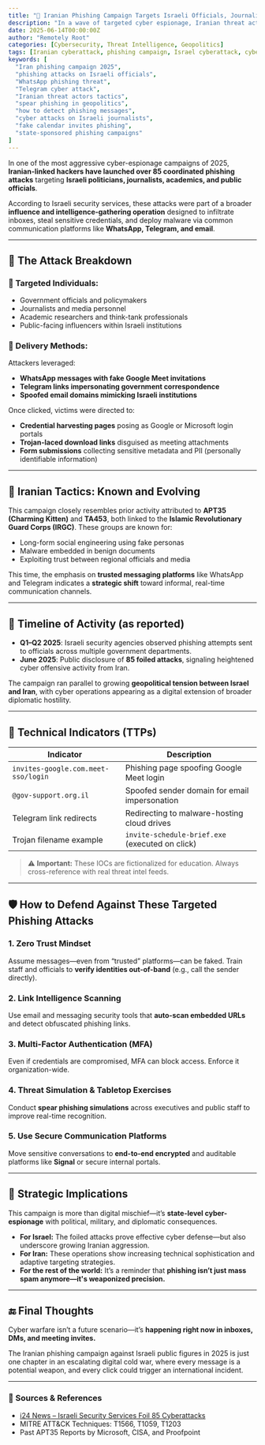 ```yaml
---
title: "🎯 Iranian Phishing Campaign Targets Israeli Officials, Journalists, and Academics in 2025"
description: "In a wave of targeted cyber espionage, Iranian threat actors attempted 85 phishing attacks against Israeli officials, journalists, and academics—using WhatsApp, Telegram, and fake calendar invites. This breakdown reveals the methods, motives, and how you can guard against similar threats."
date: 2025-06-14T00:00:00Z
author: "Remotely Root"
categories: [Cybersecurity, Threat Intelligence, Geopolitics]
tags: [Iranian cyberattack, phishing campaign, Israel cyberattack, cyber espionage, Middle East cyber conflict, targeted phishing, Iranian threat actors, social engineering, Telegram phishing, WhatsApp phishing]
keywords: [
  "Iran phishing campaign 2025",
  "phishing attacks on Israeli officials",
  "WhatsApp phishing threat",
  "Telegram cyber attack",
  "Iranian threat actors tactics",
  "spear phishing in geopolitics",
  "how to detect phishing messages",
  "cyber attacks on Israeli journalists",
  "fake calendar invites phishing",
  "state-sponsored phishing campaigns"
]
---
```


In one of the most aggressive cyber-espionage campaigns of 2025, **Iranian-linked hackers have launched over 85 coordinated phishing attacks** targeting **Israeli politicians, journalists, academics, and public officials**.

According to Israeli security services, these attacks were part of a broader **influence and intelligence-gathering operation** designed to infiltrate inboxes, steal sensitive credentials, and deploy malware via common communication platforms like **WhatsApp, Telegram, and email**.

---

## 🧠 The Attack Breakdown

### 🎯 Targeted Individuals:
- Government officials and policymakers  
- Journalists and media personnel  
- Academic researchers and think-tank professionals  
- Public-facing influencers within Israeli institutions

### 🧰 Delivery Methods:
Attackers leveraged:
- **WhatsApp messages with fake Google Meet invitations**
- **Telegram links impersonating government correspondence**
- **Spoofed email domains mimicking Israeli institutions**

Once clicked, victims were directed to:
- **Credential harvesting pages** posing as Google or Microsoft login portals
- **Trojan-laced download links** disguised as meeting attachments
- **Form submissions** collecting sensitive metadata and PII (personally identifiable information)

---

## 🧨 Iranian Tactics: Known and Evolving

This campaign closely resembles prior activity attributed to **APT35 (Charming Kitten)** and **TA453**, both linked to the **Islamic Revolutionary Guard Corps (IRGC)**. These groups are known for:
- Long-form social engineering using fake personas
- Malware embedded in benign documents
- Exploiting trust between regional officials and media

This time, the emphasis on **trusted messaging platforms** like WhatsApp and Telegram indicates a **strategic shift** toward informal, real-time communication channels.

---

## 🔎 Timeline of Activity (as reported)
- **Q1–Q2 2025**: Israeli security agencies observed phishing attempts sent to officials across multiple government departments.
- **June 2025**: Public disclosure of **85 foiled attacks**, signaling heightened cyber offensive activity from Iran.

The campaign ran parallel to growing **geopolitical tension between Israel and Iran**, with cyber operations appearing as a digital extension of broader diplomatic hostility.

---

## 🧪 Technical Indicators (TTPs)

| Indicator                           | Description                                     |
| ----------------------------------- | ----------------------------------------------- |
| `invites-google.com.meet-sso/login` | Phishing page spoofing Google Meet login        |
| `@gov-support.org.il`               | Spoofed sender domain for email impersonation   |
| Telegram link redirects             | Redirecting to malware-hosting cloud drives     |
| Trojan filename example             | `invite-schedule-brief.exe` (executed on click) |

> ⚠️ **Important:** These IOCs are fictionalized for education. Always cross-reference with real threat intel feeds.

---

## 🛡️ How to Defend Against These Targeted Phishing Attacks

### 1. **Zero Trust Mindset**
Assume messages—even from “trusted” platforms—can be faked. Train staff and officials to **verify identities out-of-band** (e.g., call the sender directly).

### 2. **Link Intelligence Scanning**
Use email and messaging security tools that **auto-scan embedded URLs** and detect obfuscated phishing links.

### 3. **Multi-Factor Authentication (MFA)**
Even if credentials are compromised, MFA can block access. Enforce it organization-wide.

### 4. **Threat Simulation & Tabletop Exercises**
Conduct **spear phishing simulations** across executives and public staff to improve real-time recognition.

### 5. **Use Secure Communication Platforms**
Move sensitive conversations to **end-to-end encrypted** and auditable platforms like **Signal** or secure internal portals.

---

## 🧭 Strategic Implications

This campaign is more than digital mischief—it’s **state-level cyber-espionage** with political, military, and diplomatic consequences.

- **For Israel:** The foiled attacks prove effective cyber defense—but also underscore growing Iranian aggression.
- **For Iran:** These operations show increasing technical sophistication and adaptive targeting strategies.
- **For the rest of the world:** It’s a reminder that **phishing isn’t just mass spam anymore—it's weaponized precision.**

---

## 🔚 Final Thoughts

Cyber warfare isn’t a future scenario—it’s **happening right now in inboxes, DMs, and meeting invites.**

The Iranian phishing campaign against Israeli public figures in 2025 is just one chapter in an escalating digital cold war, where every message is a potential weapon, and every click could trigger an international incident.

---

### 🧠 Sources & References
- [i24 News – Israeli Security Services Foil 85 Cyberattacks](https://www.i24news.tv/)  
- MITRE ATT&CK Techniques: T1566, T1059, T1203  
- Past APT35 Reports by Microsoft, CISA, and Proofpoint


